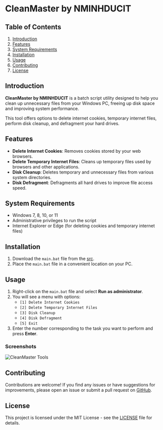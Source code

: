 # CleanMaster by NMINHDUCIT

## Table of Contents
1. [Introduction](#introduction)
2. [Features](#features)
3. [System Requirements](#system-requirements)
4. [Installation](#installation)
5. [Usage](#usage)
6. [Contributing](#contributing)
7. [License](#license)

## Introduction
**CleanMaster by NMINHDUCIT** is a batch script utility designed to help you clean up unnecessary files from your Windows PC, freeing up disk space and improving system performance. 

This tool offers options to delete internet cookies, temporary internet files, perform disk cleanup, and defragment your hard drives.

## Features
- **Delete Internet Cookies**: Removes cookies stored by your web browsers.
- **Delete Temporary Internet Files**: Cleans up temporary files used by browsers and other applications.
- **Disk Cleanup**: Deletes temporary and unnecessary files from various system directories.
- **Disk Defragment**: Defragments all hard drives to improve file access speed.

## System Requirements
- Windows 7, 8, 10, or 11
- Administrative privileges to run the script
- Internet Explorer or Edge (for deleting cookies and temporary internet files)

## Installation
1. Download the `main.bat` file from the [src](#).
2. Place the `main.bat` file in a convenient location on your PC.

## Usage
1. Right-click on the `main.bat` file and select **Run as administrator**.
2. You will see a menu with options:
    - `[1] Delete Internet Cookies`
    - `[2] Delete Temporary Internet Files`
    - `[3] Disk Cleanup`
    - `[4] Disk Defragment`
    - `[5] Exit`
3. Enter the number corresponding to the task you want to perform and press **Enter**.

### Screenshots
![CleanMaster Tools](https://i.imgur.com/FQV3L74.jpeg)

## Contributing
Contributions are welcome! If you find any issues or have suggestions for improvements, please open an issue or submit a pull request on [GitHub](https://github.com/NMINHDUCIT/CleanMaster).

## License
This project is licensed under the MIT License - see the [LICENSE](LICENSE) file for details.
